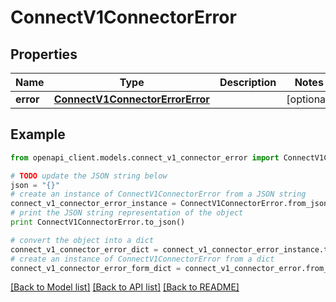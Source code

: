 # ConnectV1ConnectorError


## Properties
Name | Type | Description | Notes
------------ | ------------- | ------------- | -------------
**error** | [**ConnectV1ConnectorErrorError**](ConnectV1ConnectorErrorError.md) |  | [optional] 

## Example

```python
from openapi_client.models.connect_v1_connector_error import ConnectV1ConnectorError

# TODO update the JSON string below
json = "{}"
# create an instance of ConnectV1ConnectorError from a JSON string
connect_v1_connector_error_instance = ConnectV1ConnectorError.from_json(json)
# print the JSON string representation of the object
print ConnectV1ConnectorError.to_json()

# convert the object into a dict
connect_v1_connector_error_dict = connect_v1_connector_error_instance.to_dict()
# create an instance of ConnectV1ConnectorError from a dict
connect_v1_connector_error_form_dict = connect_v1_connector_error.from_dict(connect_v1_connector_error_dict)
```
[[Back to Model list]](../ccloud/README.md#documentation-for-models) [[Back to API list]](../ccloud/README.md#documentation-for-api-endpoints) [[Back to README]](../ccloud/README.md)


